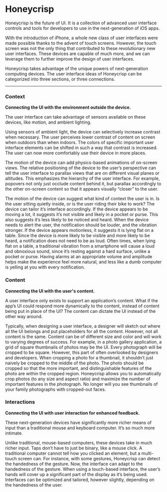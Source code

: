 Honeycrisp
==========

Honeycrisp is the future of UI. It is a collection of advanced user interface controls and tools for developers to use in the next-generation of iOS apps.

With the introduction of iPhone, a whole new class of user interfaces were made possible thanks to the advent of touch screens. However, the touch screen was not the only thing that contributed to these revolutionary new user interfaces. These devices are capable of much more, and we can leverage them to further improve the design of user interfaces.

Honeycrisp takes advantage of the unique powers of next-generation computing devices. The user interface ideas of Honeycrisp can be categorized into three sections, or three connections.

---

### Context

**Connecting the UI with the environment outside the device.**

The user interface can take advantage of sensors available on these devices, like motion, and ambient lighting.

Using sensors of ambient light, the device can selectively increase contrast when necessary. The user perceives lower contrast of content on screen when outdoors than when indoors. The colors of specific important user interface elements can be shifted in such a way that contrast is increased. The user can now more comfortably use their device in more places.

The motion of the device can add physics-based animations of on-screen views. The relative positioning of the device to the user’s perspective can tell the user interface to parallax views that are on different visual planes or altitudes. This emphasizes the hierarchy of the user interface. For example, popovers not only just occlude content behind it, but parallax accordingly to the other on-screen content so that it appears visually “closer” to the user.

The motion of the device can suggest what kind of context the user is in. Is the user sitting quietly inside, or is the user riding their bike to work? The device can tailor it’s interface accordingly. If the device appears to be moving a lot, it suggests it’s not visible and likely in a pocket or purse. This also suggests it’s less likely to be noticed and heard. When the device needs to alert the user, the notification should be louder, and the vibration stronger. If the device appears motionless, it suggests it is lying flat on a table. Since the device is more likely to be visible and more likely to be heard, a notification does not need to be as loud. Often times, when lying flat on a table, a traditional vibration from a smartphone will cause a loud and obnoxious sound, since it’s resting against a hard surface, unlike a pocket or purse. Having alarms at an appropriate volume and amplitude helps make the experience feel more natural, and less like a dumb computer is yelling at you with every notification.
 
 
### Content

**Connecting the UI with the user's content.**

A user interface only exists to support an application’s content. What if the app’s UI could respond more dynamically to the content, instead of content being put in place of the UI? The content can dictate the UI instead of the other way around.

Typically, when designing a user interface, a designer will sketch out where all the UI belongs and put placeholders for all the content. However, not all content is the same. Content can be of different size and color and will work to varying degrees of success. For example, in a photo gallery application, a grid of square thumbnails of photos may be the UI. Every photograph will be cropped to be square. However, this part of often overlooked by designers and developers. When cropping a photo for a thumbnail, it shouldn’t just naively be cropped to the middle of the photo. The photo should be cropped so that the more important, and distinguishable features of the photo are within the cropped region. Honeycrisp allows you to automatically crop photos (to any size and aspect ratio) and maximize the number of important features in the photograph. No longer will you see thumbnails of your family photographs with cropped-out faces.


### Interactions

**Connecting the UI with user interaction for enhanced feedback.**

These next-generation devices have significantly more richer means of input than a traditional mouse and keyboard computer. It’s so much more intimate.

Unlike traditional, mouse-based computers, these devices take in much richer input. Taps don’t have to just be binary, like a mouse click. A traditional computer cannot tell how you clicked an element, but a multi-touch screen can. For instance, with some gestures, Honeycrisp can detect the handedness of the gesture. Now, the interface can adapt to the handedness of the gesture. When using a touch-based interface, the user’s hands will cover up a significant part of the display as it’s being used. Interfaces can be optimized and tailored, however slightly, depending on the handedness of the user.